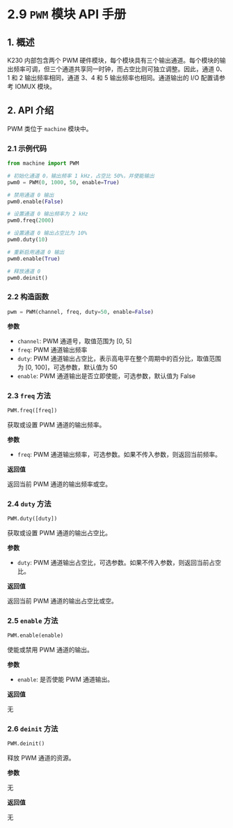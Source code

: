 # 2.9 `PWM` 模块 API 手册

## 1. 概述

K230 内部包含两个 PWM 硬件模块，每个模块具有三个输出通道。每个模块的输出频率可调，但三个通道共享同一时钟，而占空比则可独立调整。因此，通道 0、1 和 2 输出频率相同，通道 3、4 和 5 输出频率也相同。通道输出的 I/O 配置请参考 IOMUX 模块。

## 2. API 介绍

PWM 类位于 `machine` 模块中。

### 2.1 示例代码

```python
from machine import PWM

# 初始化通道 0，输出频率 1 kHz，占空比 50%，并使能输出
pwm0 = PWM(0, 1000, 50, enable=True)

# 禁用通道 0 输出
pwm0.enable(False)

# 设置通道 0 输出频率为 2 kHz
pwm0.freq(2000)

# 设置通道 0 输出占空比为 10%
pwm0.duty(10)

# 重新启用通道 0 输出
pwm0.enable(True)

# 释放通道 0
pwm0.deinit()
```

### 2.2 构造函数

```python
pwm = PWM(channel, freq, duty=50, enable=False)
```

**参数**

- `channel`: PWM 通道号，取值范围为 [0, 5]
- `freq`: PWM 通道输出频率
- `duty`: PWM 通道输出占空比，表示高电平在整个周期中的百分比，取值范围为 [0, 100]，可选参数，默认值为 50
- `enable`: PWM 通道输出是否立即使能，可选参数，默认值为 False

### 2.3 `freq` 方法

```python
PWM.freq([freq])
```

获取或设置 PWM 通道的输出频率。

**参数**

- `freq`: PWM 通道输出频率，可选参数。如果不传入参数，则返回当前频率。

**返回值**

返回当前 PWM 通道的输出频率或空。

### 2.4 `duty` 方法

```python
PWM.duty([duty])
```

获取或设置 PWM 通道的输出占空比。

**参数**

- `duty`: PWM 通道输出占空比，可选参数。如果不传入参数，则返回当前占空比。

**返回值**

返回当前 PWM 通道的输出占空比或空。

### 2.5 `enable` 方法

```python
PWM.enable(enable)
```

使能或禁用 PWM 通道的输出。

**参数**

- `enable`: 是否使能 PWM 通道输出。

**返回值**

无

### 2.6 `deinit` 方法

```python
PWM.deinit()
```

释放 PWM 通道的资源。

**参数**

无

**返回值**

无
